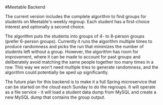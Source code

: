 #Meetable Backend

The current version includes the complete algorithm to find groups for students on Meetable's weekly regroup.
Each student has a first-choice interest and optionally a second choice.

The algorithm puts the students into groups of 4- to 8-person groups (prefer 6-person groups). Currently it runs the
algorithm multiple times to produce randomness and picks the run that minimizes the number of students left without a
group. However, the algorithm has room for improvement, where it can be made to account for past groups and deliberately
avoid matching the same people together too many times in a row. This way we won't need multiple tries to generate
randomness, and the algorithm could potentially be sped up significantly.

The future plan for this backend is to make it a full Spring microservice that can be started on the cloud each Sunday
to do the regroups.
It will operate as a file service - it will load a student data dump from MySQL and
create a new MySQL dump that contains the group output.
